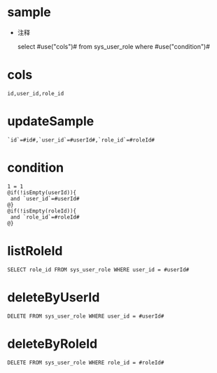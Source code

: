 sample
===
* 注释

    select #use("cols")# from sys_user_role where #use("condition")#

cols
===

    id,user_id,role_id

updateSample
===

    `id`=#id#,`user_id`=#userId#,`role_id`=#roleId#

condition
===

    1 = 1  
    @if(!isEmpty(userId)){
     and `user_id`=#userId#
    @}
    @if(!isEmpty(roleId)){
     and `role_id`=#roleId#
    @}
    
listRoleId
==========
    SELECT role_id FROM sys_user_role WHERE user_id = #userId#
    
deleteByUserId
==============
    DELETE FROM sys_user_role WHERE user_id = #userId#
    
deleteByRoleId
==============
    DELETE FROM sys_user_role WHERE role_id = #roleId#